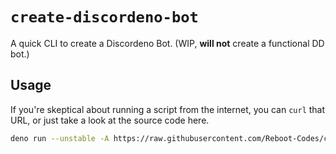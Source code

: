 # `create-discordeno-bot`

A quick CLI to create a Discordeno Bot. (WIP, **will not** create a functional DD bot.)

## Usage

If you're skeptical about running a script from the internet, you can `curl` that URL, or just take a look at the source code here.

```bash
deno run --unstable -A https://raw.githubusercontent.com/Reboot-Codes/create-discordeno-bot/main/mod.ts
```
